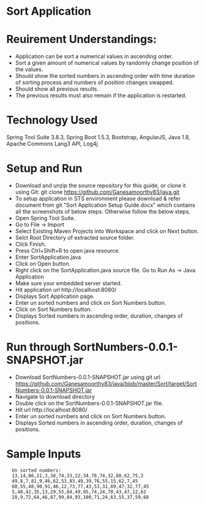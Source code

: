 # Sort Application

# Reuirement Understandings:
   - Application can be sort a numerical values in ascending order.
   - Sort a given amount of numerical values by randomly change position of the values.
   - Should show the sorted numbers in ascending order with time duration of sorting process and numbers of position changes swapped. 
   - Should show all previous results.
   - The previous results must also remain if the application is restarted.
  
# Technology Used
  Spring Tool Suite 3.8.3,
  Spring Boot 1.5.3,
  Bootstrap,
  AngularJS,
  Java 1.8,
  Apache Commons Lang3 API,
  Log4j
  
# Setup and Run
   - Download and unzip the source repository for this guide, or clone it using Git: git clone https://github.com/Ganesamoorthy83/java.git
   - To setup application in STS environment please download & refer document from git "Sort Application Setup Guide.docx" which contains all the screenshots of below steps. Otherwise follow the below steps.
   - Open Spring Tool Suite.
   - Go to File -> Import
   - Select Existing Maven Projects into Workspace and click on Next button.
   - Selct Root Directory of extracted source folder.
   - Click Finish.
   - Press Ctrl+Shift+R to open java resource.
   - Enter SortApplication.java
   - Click on Open button.
   - Right click on the SortApplication.java source file. Go to Run As -> Java Application
   - Make sure your embedded server started.
   - Hit application url http://localhost:8080/
   - Displays Sort Application page.
   - Enter un sorted numbers and click on Sort Numbers button.
   - Click on Sort Numbers button.
   - Displays Sorted numbers in ascending order, duration, changes of positions.
   
# Run through SortNumbers-0.0.1-SNAPSHOT.jar
   - Download SortNumbers-0.0.1-SNAPSHOT.jar using git url https://github.com/Ganesamoorthy83/java/blob/master/Sort/target/SortNumbers-0.0.1-SNAPSHOT.jar
   - Navigate to download directory
   - Double click on the SortNumbers-0.0.1-SNAPSHOT.jar file.
   - Hit url http://localhost:8080/
   - Enter un sorted numbers and click on Sort Numbers button.
   - Displays Sorted numbers in ascending order, duration, changes of positions.

# Sample Inputs
      Un sorted numbers:
      13,14,86,21,3,38,74,33,22,34,78,74,32,80,62,75,2
      49,8,7,81,9,46,62,53,83,49,39,76,55,15,62,7,45
      60,55,48,90,91,46,12,73,77,43,53,31,89,47,32,77,45
      5,48,42,35,13,29,55,84,49,95,74,24,70,43,47,12,62
      28,9,72,64,46,87,99,84,93,100,71,24,63,55,37,59,68
